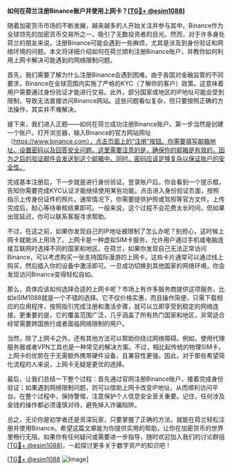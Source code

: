 **如何在荷兰注册Binance账户并使用上网卡？[[TG💪+ @esim1088](https://t.me/s/esim1088)]**

随着加密货币市场的不断发展，越来越多的人开始关注并参与其中。Binance作为全球领先的加密货币交易所之一，吸引了无数投资者的目光。然而，对于许多身处荷兰的朋友来说，注册Binance可能会遇到一些麻烦，尤其是涉及到身份验证和网络环境的问题。本文将详细介绍如何在荷兰顺利注册Binance账户，并教你如何利用上网卡解决可能遇到的网络限制问题。

首先，我们需要了解为什么注册Binance会遇到困难。由于各国对金融监管的不同要求，Binance在全球范围内实施了严格的KYC（了解你的客户）政策。这意味着用户需要通过身份验证才能进行交易。此外，部分国家或地区的IP地址可能会受到限制，导致无法直接访问Binance网站。这些问题看似复杂，但只要按照正确的方法操作，其实并不难解决。

接下来，我们进入正题——如何在荷兰成功注册Binance账户。第一步当然是创建一个账户。打开浏览器，输入Binance的官方网站网址（https://www.binance.com），点击页面上的“注册”按钮。你需要填写邮箱地址、设置密码以及回答安全问题。这里需要注意的是，确保你的邮箱是有效的，因为之后的验证邮件会发送到这个邮箱中。同时，密码应该足够复杂以保证账户的安全性。

完成基本注册后，下一步就是进行身份验证。登录账户后，你会看到一个提示框，告知你需要完成KYC认证才能继续使用某些功能。点击进入身份验证页面，按照指示上传身份证件的照片。通常情况下，你需要提供护照或驾照等官方文件。上传完成后，耐心等待审核结果即可。一般来说，这个过程不会花费太长时间，但如果出现延迟，你可以联系客服寻求帮助。

不过，在这之前，如果你发现自己的IP地址被限制了怎么办呢？别担心，这时候上网卡就能派上用场了。上网卡是一种虚拟SIM卡服务，允许用户通过手机或电脑连接互联网时选择不同的国家和地区。在荷兰，如果你发现自己无法正常访问Binance，可以考虑购买一张支持国际漫游的上网卡。这些卡片通常可以通过线上购买，然后插入你的设备中激活即可。一旦成功切换到其他国家的网络环境，你会发现访问Binance变得轻松自如。

那么，具体应该如何选择合适的上网卡呢？市场上有许多服务商提供这项服务，比如eSIM1088就是一个不错的选择。它不仅价格实惠，而且操作简便，只需下载相应的应用程序，按照指引完成注册和激活步骤，就可以立即享受到稳定的网络连接。更重要的是，它的覆盖范围广泛，几乎涵盖了所有热门国家和地区，非常适合经常需要跨国旅行或者面临网络限制的用户。

当然，除了上网卡之外，还有其他方法可以帮助你绕过网络障碍。例如，使用代理服务器或者VPN工具也是一种常见的解决方案。不过，相比起传统的物理SIM卡，上网卡的优势在于无需额外携带硬件设备，且兼容性更强。因此，对于那些希望简化流程的人来说，上网卡无疑是更优的选择。

最后，让我们总结一下整个过程：首先通过官网注册Binance账户，接着完成身份验证；如果遇到网络限制问题，则可以借助上网卡改变IP地址，从而顺利访问平台。在整个过程中，保持警惕，注意保护个人信息安全至关重要。记住，任何涉及金钱的操作都必须谨慎对待，避免掉入诈骗陷阱。

总之，无论你是初学者还是资深玩家，只要掌握了正确的方法，就能在荷兰轻松注册并使用Binance。希望这篇文章能为你提供实用的帮助，让你在加密货币的世界里畅行无阻。如果你有任何疑问或需要进一步指导，随时欢迎加入我们的讨论群组[[TG💪+ @esim1088](https://t.me/s/esim1088)]，一起探讨更多关于数字资产的知识吧！

[[TG💪+ @esim1088](https://t.me/s/esim1088) ![Image](https://i.postimg.cc/4NQfJmqS/Snipaste-2025-05-13-00-14-12.png)]